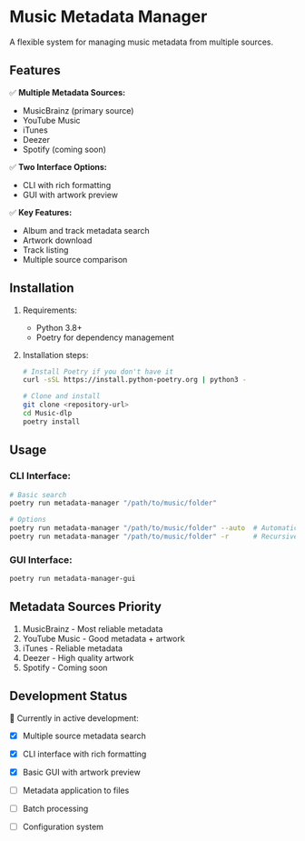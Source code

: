 # Music Metadata Manager

A flexible system for managing music metadata from multiple sources.

## Features

✅ **Multiple Metadata Sources:**
  - MusicBrainz (primary source)
  - YouTube Music 
  - iTunes
  - Deezer
  - Spotify (coming soon)

✅ **Two Interface Options:**
  - CLI with rich formatting
  - GUI with artwork preview

✅ **Key Features:**
  - Album and track metadata search
  - Artwork download
  - Track listing
  - Multiple source comparison

## Installation

1. Requirements:
   - Python 3.8+
   - Poetry for dependency management

2. Installation steps:
   ```bash
   # Install Poetry if you don't have it
   curl -sSL https://install.python-poetry.org | python3 -
   
   # Clone and install
   git clone <repository-url>
   cd Music-dlp
   poetry install
   ```

## Usage

### CLI Interface:
```bash
# Basic search
poetry run metadata-manager "/path/to/music/folder"

# Options
poetry run metadata-manager "/path/to/music/folder" --auto  # Automatic mode
poetry run metadata-manager "/path/to/music/folder" -r      # Recursive scan
```

### GUI Interface:
```bash
poetry run metadata-manager-gui
```

## Metadata Sources Priority

1. MusicBrainz - Most reliable metadata
2. YouTube Music - Good metadata + artwork
3. iTunes - Reliable metadata
4. Deezer - High quality artwork
5. Spotify - Coming soon

## Development Status

🚧 Currently in active development:
- [x] Multiple source metadata search
- [x] CLI interface with rich formatting
- [x] Basic GUI with artwork preview
- [ ] Metadata application to files
- [ ] Batch processing
- [ ] Configuration system

